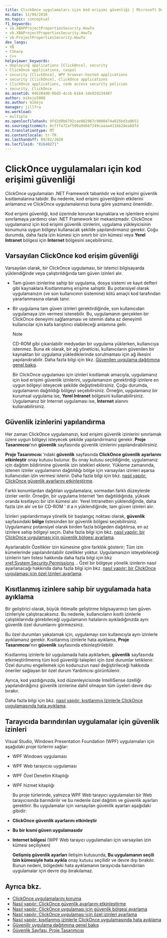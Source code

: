 ```yaml
---
title: ClickOnce uygulamaları için kod erişimi güvenliği | Microsoft Docs
ms.date: 11/04/2016
ms.topic: conceptual
f1_keywords:
- vb.XBAPProjectPropertiesSecurity.HowTo
- vb.XBAProjectPropertiesSecurity.HowTo
- vb.ProjectPropertiesSecurity.HowTo
dev_langs:
- VB
- CSharp
- C++
helpviewer_keywords:
- deploying applications [ClickOnce], security
- ClickOnce applications, caspol
- security [ClickOnce], WPF browser-hosted applications
- security [ClickOnce], ClickOnce applications
- ClickOnce applications, code access security policies
- security, ClickOnce
ms.assetid: 04b104d0-0bd3-4ccb-b164-1de92d234487
author: mikejo5000
ms.author: mikejo
manager: jillfra
ms.workload:
- multiple
ms.openlocfilehash: 9fd2d9b6792cae002967c9000474a825bd3a0651
ms.sourcegitcommit: 6cfffa72af599a9d667249caaaa411bb28ea69fd
ms.translationtype: MT
ms.contentlocale: tr-TR
ms.lasthandoff: 09/02/2020
ms.locfileid: "81649271"
---
```

# <a name="code-access-security-for-clickonce-applications"></a>ClickOnce uygulamaları için kod erişimi güvenliği
ClickOnce uygulamaları .NET Framework tabanlıdır ve kod erişimi güvenlik kısıtlamalarına tabidir. Bu nedenle, kod erişimi güvenliğinin etkilerini anlamanız ve ClickOnce uygulamalarınızı buna göre yazmanız önemlidir.

 Kod erişimi güvenliği, kod üzerinde korunan kaynaklara ve işlemlere erişimi sınırlamaya yardımcı olan .NET Framework bir mekanizmadır. ClickOnce uygulamanız için kod erişimi güvenlik izinlerini, uygulama yükleyicisinin konumuna uygun bölgeyi kullanacak şekilde yapılandırmanız gerekir. Çoğu durumda, daha fazla izin kümesi için sınırlı bir izin kümesi veya **Yerel Intranet** bölgesi için **Internet** bölgesini seçebilirsiniz.

## <a name="default-clickonce-code-access-security"></a>Varsayılan ClickOnce kod erişim güvenliği
 Varsayılan olarak, bir ClickOnce uygulaması, bir istemci bilgisayarda yüklendiğinde veya çalıştırıldığında tam güven izinleri alır.

- Tam güven izinlerine sahip bir uygulama, dosya sistemi ve kayıt defteri gibi kaynaklara Kısıtlanmamış erişime sahiptir. Bu potansiyel olarak uygulamanızın (ve son kullanıcının sistemine) kötü amaçlı kod tarafından yararlanmasına olanak tanır.

- Bir uygulama tam güven izinleri gerektirdiğinde, son kullanıcıdan uygulamaya izin vermesi istenebilir. Bu, uygulamanın gerçekten bir ClickOnce deneyimi sağlamaması ve istemin daha az deneyimli kullanıcılar için kafa karıştırıcı olabileceği anlamına gelir.

  > [!NOTE]
  > CD-ROM gibi çıkarılabilir medyadan bir uygulama yüklerken, kullanıcıya istenmez. Buna ek olarak, bir ağ yöneticisi, kullanıcıların güvenilen bir kaynaktan bir uygulama yüklediklerinde sorulmaması için ağ ilkesini yapılandırabilir. Daha fazla bilgi için bkz. [Güvenilen uygulama dağıtımına genel bakış](../deployment/trusted-application-deployment-overview.md).

  Bir ClickOnce uygulaması için izinleri kısıtlamak amacıyla, uygulamanız için kod erişimi güvenlik izinlerini, uygulamanızın gerektirdiği izinlere en uygun bölgeyi isteyecek şekilde değiştirebilirsiniz. Çoğu durumda, uygulamanın dağıtıldığı bölgeyi seçebilirsiniz. Örneğin, uygulamanız bir kurumsal uygulama ise, **Yerel Intranet** bölgesini kullanabilirsiniz. Uygulamanız bir Internet uygulaması ise, **İnternet** alanını kullanabilirsiniz.

## <a name="configure-security-permissions"></a>Güvenlik izinlerini yapılandırma
 Her zaman ClickOnce uygulamanızı, kod erişimi güvenlik izinlerini sınırlamak üzere uygun bölgeyi isteyecek şekilde yapılandırmanız gerekir. **Proje Tasarımcısı**'nın **güvenlik** sayfasında güvenlik izinlerini yapılandırabilirsiniz.

 **Proje Tasarımcısı** 'ndaki **güvenlik** sayfasında **ClickOnce güvenlik ayarlarını etkinleştir** onay kutusu bulunur. Bu onay kutusu seçildiğinde, uygulamanız için dağıtım bildirimine güvenlik izin istekleri eklenir. Yükleme zamanında, istenen izinler uygulamanın dağıtıldığı bölge için varsayılan izinleri aşarsa kullanıcıdan izin vermesi istenir. Daha fazla bilgi için bkz. [nasıl yapılır: ClickOnce güvenlik ayarlarını etkinleştirme](../deployment/how-to-enable-clickonce-security-settings.md).

 Farklı konumlardan dağıtılan uygulamalara, sormadan farklı düzeylerde izinler verilir. Örneğin, bir uygulama Internet 'ten dağıtıldığında, yüksek oranda kısıtlayıcı bir izin kümesi alır. Yerel Intranetten yüklendiğinde, daha fazla izin alır ve bir CD-ROM ' d a n yüklendiğinde, tam güven izinleri alır.

 İzinleri yapılandırmaya yönelik bir başlangıç noktası olarak, **güvenlik** sayfasındaki **bölge** listesinden bir güvenlik bölgesi seçebilirsiniz. Uygulamanız potansiyel olarak birden fazla bölgeden dağıtılırsa, en az izinlere sahip bölgeyi seçin. Daha fazla bilgi için bkz. [nasıl yapılır: bir ClickOnce uygulaması için güvenlik bölgesi ayarlama](../deployment/how-to-set-a-security-zone-for-a-clickonce-application.md).

 Ayarlanabilir Özellikler izin kümesine göre farklılık gösterir; Tüm izin kümelerinde yapılandırılabilir özellikler yoktur. Uygulamanızın isteyebileceği izinlerin tam listesi hakkında daha fazla bilgi için bkz <xref:System.Security.Permissions> .. Özel bir bölgeye yönelik izinlerin nasıl ayarlanacağı hakkında daha fazla bilgi için bkz. [nasıl yapılır: bir ClickOnce uygulaması için özel Izinleri ayarlama](../deployment/how-to-set-custom-permissions-for-a-clickonce-application.md).

## <a name="debug-an-application-that-has-restricted-permissions"></a>Kısıtlanmış izinlere sahip bir uygulamada hata ayıklama
 Bir geliştirici olarak, büyük ihtimalle geliştirme bilgisayarınızı tam güven izinleriyle çalıştıracaksınız. Bu nedenle, kullanıcıların kısıtlı izinlerle çalıştıklarında görebileceği uygulamanın hatalarını ayıkladığınızda aynı güvenlik özel durumlarını görmezsiniz.

 Bu özel durumları yakalamak için, uygulamayı son kullanıcıyla aynı izinlerle ayıklamanız gerekir. Kısıtlanmış izinlerle hata ayıklama, **Proje Tasarımcısı**'nın **güvenlik** sayfasında etkinleştirilebilir.

 Kısıtlanmış izinlerle bir uygulamada hata ayıklarken, **güvenlik** sayfasında etkinleştirilmemiş tüm kod güvenliği talepleri için özel durumlar tetiklenir. Özel durumu engellemek için kodunuzun nasıl değiştirileceği hakkında öneriler sağlayan bir özel durum Yardımcısı görüntülenir.

 Ayrıca, kod yazdığınızda, kod düzenleyicisinde IntelliSense özelliği yapılandırdığınız güvenlik izinlerine dahil olmayan tüm üyeleri devre dışı bırakır.

 Daha fazla bilgi için bkz. [nasıl yapılır: kısıtlanmış Izinlerle ClickOnce uygulamasında hata ayıklama](securing-clickonce-applications.md).

## <a name="security-permissions-for-browser-hosted-applications"></a>Tarayıcıda barındırılan uygulamalar için güvenlik izinleri
 Visual Studio, Windows Presentation Foundation (WPF) uygulamaları için aşağıdaki proje türlerini sağlar:

- WPF Windows uygulaması

- WPF Web tarayıcısı uygulaması

- WPF Özel Denetim Kitaplığı

- WPF hizmet kitaplığı

  Bu proje türlerinde, yalnızca WPF Web tarayıcı uygulamaları bir Web tarayıcısında barındırılır ve bu nedenle özel dağıtım ve güvenlik ayarları gerektirir. Bu uygulamalar için varsayılan güvenlik ayarları aşağıdaki gibidir:

- **ClickOnce güvenlik ayarlarını etkinleştir**

- **Bu bir kısmi güven uygulamasıdır**

- **Internet bölgesi** (WPF Web tarayıcı uygulamaları için varsayılan izin kümesi seçiliyken)

  **Gelişmiş güvenlik ayarları** iletişim kutusunda, **Bu uygulamanın seçili Izin kümesiyle hata ayıkla** onay kutusu seçilidir ve devre dışı bırakılır. Bunun nedeni, bölgedeki hata ayıklamanın tarayıcıda barındırılan uygulamalar için devre dışı bırakılamaz.

## <a name="see-also"></a>Ayrıca bkz.
- [ClickOnce uygulamalarını koruma](../deployment/securing-clickonce-applications.md)
- [Nasıl yapılır: ClickOnce güvenlik ayarlarını etkinleştirme](../deployment/how-to-enable-clickonce-security-settings.md)
- [Nasıl yapılır: ClickOnce uygulaması için güvenlik bölgesi ayarlama](../deployment/how-to-set-a-security-zone-for-a-clickonce-application.md)
- [Nasıl yapılır: ClickOnce uygulaması için özel izinleri ayarlama](../deployment/how-to-set-custom-permissions-for-a-clickonce-application.md)
- [Nasıl yapılır: kısıtlanmış izinlerle ClickOnce uygulamasında hata ayıklama](securing-clickonce-applications.md)
- [Güvenilir uygulama dağıtımına genel bakış](../deployment/trusted-application-deployment-overview.md)
- [Güvenlik Sayfası, Proje Tasarımcısı](../ide/reference/security-page-project-designer.md)